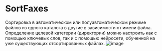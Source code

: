 # SortFaxes
Сортировка в автоматическом или полуавтоматическом режиме файлов из одного каталога в другие в зависимости от имени файла.
Определение целевой категерии (директории) можно настроить как с помощью ключевых слов, так и с помощью нейросети, обученной на уже существующих отсортированных файлах.
![image](https://user-images.githubusercontent.com/19496128/201191606-d2d9ae89-90fc-40dd-80c7-f8a88e41d66f.png)
